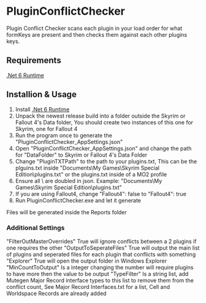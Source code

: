 # PluginConflictChecker
Plugin Conflict Checker scans each plugin in your load order for what formKeys are present and then checks them against each other plugins keys.

## Requirements
[.Net 6 Runtime](https://dotnet.microsoft.com/en-us/download/dotnet/6.0)

## Installion & Usage
1. Install [.Net 6 Runtime](https://dotnet.microsoft.com/en-us/download/dotnet/6.0)
2. Unpack the newest release build into a folder outside the Skyrim or Fallout 4's Data folder, You should create two instances of this one for Skyrim, one for Fallout 4
3. Run the program once to generate the "PluginConflictChecker_AppSettings.json"
4. Open "PluginConflictChecker_AppSettings.json" and change the path for "DataFolder" to Skyrim or Fallout 4's Data Folder
5. Change "PluginTXTPath" to the path to your plugins.txt, This can be the plguins.txt inside "Documents\My Games\Skyrim Special Edition\plugins.txt" or the plugins.txt inside of a MO2 profile
6. Ensure all \ are doubled in json. Example: "Documents\\My Games\\Skyrim Special Edition\\plugins.txt"
7. If you are using Fallout4, change "Fallout4": false to "Fallout4": true 
8. Run PluginConflictChecker.exe and let it generate

Files will be generated inside the Reports folder

### Additional Settings
"FilterOutMasterOverrides"          True will ignore conflicts between a 2 plugins if one requires the other
"OutputToSeperateFiles"             True will output the main list of plugins and seperated files for each plugin that conflicts with something
"Explorer"                          True will open the output folder in Windows Explorer
"MinCountToOutput"                  Is a integer changing the number will require plugins to have more then the value to be output
"TypeFilter"                        Is a string list, add Mutegen Major Record interface types to this list to remove them from the conflict count, See Major Record Interfaces.txt for a list, Cell and Worldspace Records are already added
